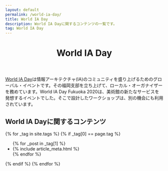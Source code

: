 ```yaml
---
layout: default
permalink: /world-ia-day/
title: World IA Day
description: World IA Dayに関するコンテンツの一覧です。
tag: World IA Day
---
```


<main class="list index">
  <header>
    <h1 class="page title">World IA Day</h1>
  </header>
  <p><a href="https://www.worldiaday.org/" target="_blank">World IA Day</a>は情報アーキテクチャ(IA)のコミュニティを盛り上げるためのグローバル・イベントです。その福岡支部を立ち上げて、ローカル・オーガナイザーを務めています。World IA Day Fukuoka 2020は、美術館の新たなサービスを発想するイベントでした。そこで設計したワークショップは、別の機会にも利用されています。</p>
  <section class="main content body">
    <h2>World IA Dayに関するコンテンツ</h2>
    {% for _tag in site.tags %}
      {% if _tag[0] == page.tag %}
        <ul class="post list">
          {% for _post in _tag[1] %}
            <li class="post item">{% include article_meta.html %}</li>
          {% endfor %}
        </ul>
      {% endif %}
    {% endfor %}
  </section>
</main>
